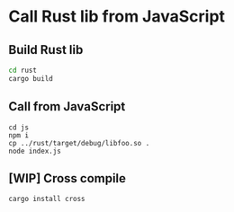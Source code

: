 
# Call Rust lib from JavaScript

## Build Rust lib

```bash
cd rust
cargo build
```

## Call from JavaScript

```
cd js
npm i
cp ../rust/target/debug/libfoo.so .
node index.js
```

## [WIP] Cross compile

```
cargo install cross
```

